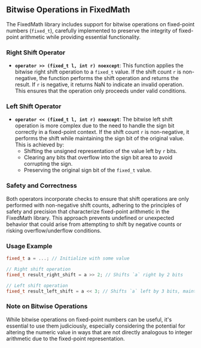 
## Bitwise Operations in FixedMath

The FixedMath library includes support for bitwise operations on fixed-point numbers (`fixed_t`), carefully implemented to preserve the integrity of fixed-point arithmetic while providing essential functionality.

### Right Shift Operator

- **`operator >> (fixed_t l, int r) noexcept`**: This function applies the bitwise right shift operation to a `fixed_t` value. If the shift count `r` is non-negative, the function performs the shift operation and returns the result. If `r` is negative, it returns NaN to indicate an invalid operation. This ensures that the operation only proceeds under valid conditions.

### Left Shift Operator

- **`operator << (fixed_t l, int r) noexcept`**: The bitwise left shift operation is more complex due to the need to handle the sign bit correctly in a fixed-point context. If the shift count `r` is non-negative, it performs the shift while maintaining the sign bit of the original value. This is achieved by:
  - Shifting the unsigned representation of the value left by `r` bits.
  - Clearing any bits that overflow into the sign bit area to avoid corrupting the sign.
  - Preserving the original sign bit of the `fixed_t` value.

### Safety and Correctness

Both operators incorporate checks to ensure that shift operations are only performed with non-negative shift counts, adhering to the principles of safety and precision that characterize fixed-point arithmetic in the FixedMath library. This approach prevents undefined or unexpected behavior that could arise from attempting to shift by negative counts or risking overflow/underflow conditions.

### Usage Example

```cpp
fixed_t a = ...; // Initialize with some value

// Right shift operation
fixed_t result_right_shift = a >> 2; // Shifts `a` right by 2 bits

// Left shift operation
fixed_t result_left_shift = a << 3; // Shifts `a` left by 3 bits, maintaining the sign bit
```

### Note on Bitwise Operations

While bitwise operations on fixed-point numbers can be useful, it's essential to use them judiciously, especially considering the potential for altering the numeric value in ways that are not directly analogous to integer arithmetic due to the fixed-point representation.
